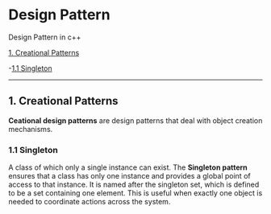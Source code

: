 # Design Pattern
Design Pattern in c++

[1. Creational Patterns](#1-creational-patterns)

  -[1.1 Singleton](#1.1-singleton)

-----------------------------------------------------------------------------------------------------------------------------------
<!-- toc -->
## 1. Creational Patterns ##
 **Ceational design patterns** are design patterns that deal with object creation mechanisms.
### 1.1 Singleton
 A class of which only a single instance can exist. The **Singleton pattern** ensures that a class has only one instance and provides a global point of access to that instance. It is named after the singleton set, which is defined to be a set containing one element. This is useful when exactly one object is needed to coordinate actions across the system. 
